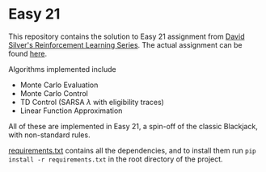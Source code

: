 # Easy 21

This repository contains the solution to Easy 21 assignment from [David Silver's Reinforcement Learning Series](http://www0.cs.ucl.ac.uk/staff/d.silver/web/Teaching.html). The actual assignment can be found [here](http://www0.cs.ucl.ac.uk/staff/d.silver/web/Teaching_files/Easy21-Johannes.pdf).

Algorithms implemented include

- Monte Carlo Evaluation
- Monte Carlo Control
- TD Control (SARSA  $\lambda$ with eligibility traces)
- Linear Function Approximation

All of these are implemented in Easy 21, a spin-off of the classic Blackjack, with non-standard rules.

[requirements.txt](/requirements.txt) contains all the dependencies, and to install them run
`pip install -r requirements.txt` in the root directory of the project.
